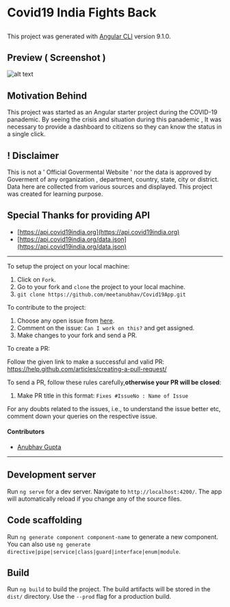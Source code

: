 # Covid19 India Fights Back

## 


This project was generated with [Angular CLI](https://github.com/angular/angular-cli) version 9.1.0.

## Preview ( Screenshot )
![alt text](https://meetanubhav.github.io/Covid19App/webpreview_2.jpg)

## Motivation Behind

This project was started as an Angular starter project during the COVID-19 panademic. 
By seeing the crisis and situation during this panademic , It was necessary to provide a dashboard to citizens so they can know the status in a single click.

## ! Disclaimer

This is not a ' Official Govermental Website ' nor the data is approved by Goverment of any organization , department, country, state, city  or district.
Data here are collected from various sources and displayed.
This project was created for learning purpose.

## Special Thanks for providing API

- [https://api.covid19india.org](https://api.covid19india.org)
- [https://api.covid19india.org/data.json](https://api.covid19india.org/data.json)

----------------------------------------------------------------------------------------------------------------
To setup the project on your local machine:

1. Click on `Fork`.
2. Go to your fork and `clone` the project to your local machine.
3. `git clone https://github.com/meetanubhav/Covid19App.git`

To contribute to the project:

1. Choose any open issue from [here](https://github.com/meetanubhav/Covid19App/issues). 
2. Comment on the issue: `Can I work on this?` and get assigned.
3. Make changes to your fork and send a PR.

To create a PR:

Follow the given link to make a successful and valid PR: https://help.github.com/articles/creating-a-pull-request/

To send a PR, follow these rules carefully,**otherwise your PR will be closed**:

1. Make PR title in this format: `Fixes #IssueNo : Name of Issue`

For any doubts related to the issues, i.e., to understand the issue better etc, comment down your queries on the respective issue.




#### Contributors 
- [Anubhav Gupta](https://github.com/meetanubhav)

---------------------------------------------------------------------------------------------------------------


## Development server

Run `ng serve` for a dev server. Navigate to `http://localhost:4200/`. The app will automatically reload if you change any of the source files.

## Code scaffolding

Run `ng generate component component-name` to generate a new component. You can also use `ng generate directive|pipe|service|class|guard|interface|enum|module`.

## Build

Run `ng build` to build the project. The build artifacts will be stored in the `dist/` directory. Use the `--prod` flag for a production build.

<!-- ## Running unit tests

Run `ng test` to execute the unit tests via [Karma](https://karma-runner.github.io).

## Running end-to-end tests

Run `ng e2e` to execute the end-to-end tests via [Protractor](http://www.protractortest.org/).

## Further help

To get more help on the Angular CLI use `ng help` or go check out the [Angular CLI README](https://github.com/angular/angular-cli/blob/master/README.md). -->
